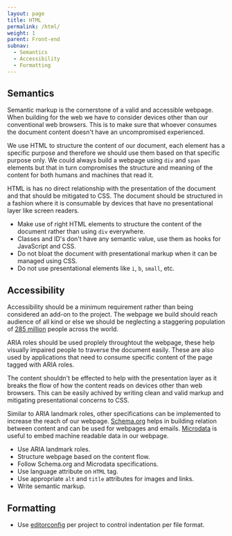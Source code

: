 ```yaml
---
layout: page
title: HTML
permalink: /html/
weight: 1
parent: Front-end
subnav:
  - Semantics
  - Accessibility
  - Formatting
---
```


## Semantics

Semantic markup is the cornerstone of a valid and accessible webpage. When building for the web we have to consider devices other than our conventional web browsers. This is to make sure that whoever consumes the document content doesn't have an uncompromised experienced.

We use HTML to structure the content of our document, each element has a specific purpose and therefore we should use them based on that specific purpose only. We could always build a webpage using `div` and `span` elements but that in turn compromises the structure and meaning of the content for both humans and machines that read it.

HTML is has no direct relationship with the presentation of the document and that should be mitigated to CSS. The document should be structured in a fashion where it is consumable by devices that have no presentational layer like screen readers.

- Make use of right HTML elements to structure the content of the document rather than using `div` everywhere.
- Classes and ID's don't have any semantic value, use them as hooks for JavaScript and CSS.
- Do not bloat the document with presentational markup when it can be managed using CSS.
- Do not use presentational elements like `i`, `b`, `small`, etc.


## Accessibility

Accessibility should be a minimum requirement rather than being considered an add-on to the project. The webpage we build should reach audience of all kind or else we should be neglecting a staggering population of [285 million](http://www.who.int/mediacentre/factsheets/fs282/en/) people across the world.

ARIA roles should be used proplely throughtout the webpage, these help visually impaired people to traverse the document easily. These are also used by applications that need to consume specific content of the page tagged with ARIA roles.

The content shouldn't be effected to help with the presentation layer as it breaks the flow of how the content reads on devices other than web browsers. This can be easily achived by writing clean and valid markup and mitigating presentational concerns to CSS.

Similar to ARIA landmark roles, other specifications can be implemented to increase the reach of our webpage. [Schema.org](http://www.schema.org) helps in building relation between content and can be used for webpages and emails. [Microdata](https://www.w3.org/TR/microdata/) is useful to embed machine readable data in our webpage.

- Use ARIA landmark roles.
- Structure webpage based on the content flow.
- Follow Schema.org and Microdata specifications.
- Use language attribute on `HTML` tag.
- Use appropriate `alt` and `title` attributes for images and links.
- Write semantic markup.

## Formatting

- Use [editorconfig](http://editorconfig.org/) per project to control indentation per file format.
